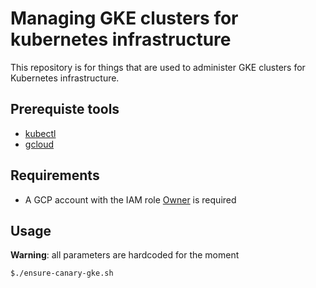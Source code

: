 # Managing GKE clusters for kubernetes infrastructure

This repository is for things that are used to administer GKE clusters for Kubernetes infrastructure.

## Prerequiste tools

- [kubectl]
- [gcloud]

## Requirements

- A GCP account with the IAM role [Owner] is required

## Usage

**Warning**: all parameters are hardcoded for the moment

```console
$./ensure-canary-gke.sh
```

<!--links-->
[gcloud]: https://cloud.google.com/sdk/docs/
[kubectl]: https://kubernetes.io/docs/setup/independent/install-kubeadm/#installing-kubeadm-kubelet-and-kubectl
[Owner]: https://cloud.google.com/iam/docs/understanding-roles
